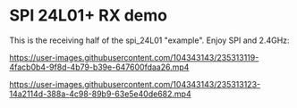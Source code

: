 # SPI 24L01+ RX demo
This is the receiving half of the spi_24L01 "example".
Enjoy SPI and 2.4GHz:


https://user-images.githubusercontent.com/104343143/235313119-4facb0b4-9f8d-4b79-b39e-647600fdaa26.mp4


https://user-images.githubusercontent.com/104343143/235313123-14a2114d-388a-4c98-89b9-63e5e40de682.mp4
